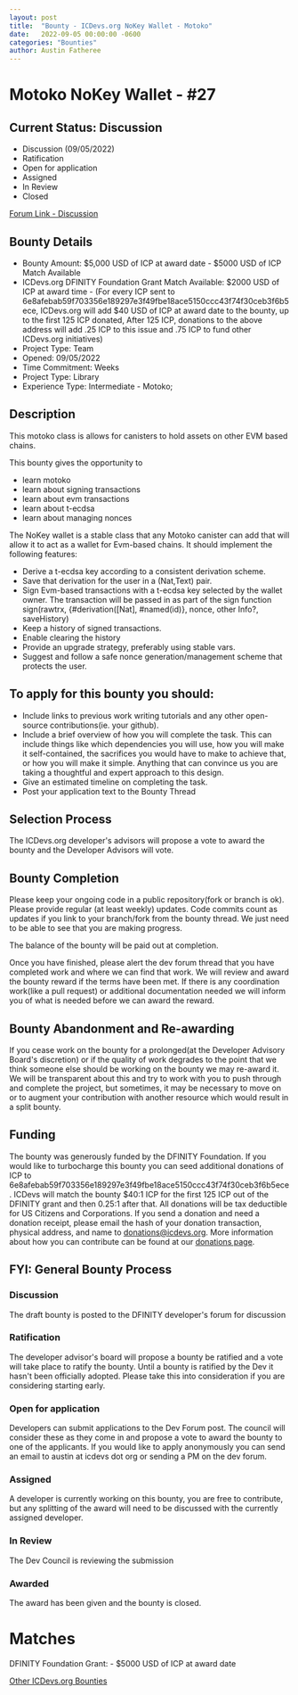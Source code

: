 ```yaml
---
layout: post
title:  "Bounty - ICDevs.org NoKey Wallet - Motoko"
date:   2022-09-05 00:00:00 -0600
categories: "Bounties"
author: Austin Fatheree
---
```


# Motoko NoKey Wallet - #27

## Current Status: Discussion

* Discussion (09/05/2022)
* Ratification 
* Open for application
* Assigned 
* In Review 
* Closed 

[Forum Link - Discussion]()

## Bounty Details

* Bounty Amount: $5,000 USD of ICP at award date - $5000 USD of ICP Match Available
* ICDevs.org DFINITY Foundation Grant Match Available: $2000 USD of ICP at award time - (For every ICP sent to 6e8afebab59f703356e189297e3f49fbe18ace5150ccc43f74f30ceb3f6b5ece, ICDevs.org will add $40 USD of ICP at award date to the bounty, up to the first 125 ICP donated, After 125 ICP, donations to the above address will add .25 ICP to this issue and .75 ICP to fund other ICDevs.org initiatives)
* Project Type: Team
* Opened: 09/05/2022
* Time Commitment: Weeks
* Project Type: Library
* Experience Type: Intermediate - Motoko;

## Description

This motoko class is allows for canisters to hold assets on other EVM based chains.

This bounty gives the opportunity to

* learn motoko
* learn about signing transactions
* learn about evm transactions
* learn about t-ecdsa
* learn about managing nonces

The NoKey wallet is a stable class that any Motoko canister can add that will allow it to act as a wallet for Evm-based chains.  It should implement the following features:

* Derive a t-ecdsa key according to a consistent derivation scheme.
* Save that derivation for the user in a (Nat,Text) pair.
* Sign Evm-based transactions with a t-ecdsa key selected by the wallet owner. The transaction will be passed in as part of the sign function sign(rawtrx, {#derivation([Nat], #named(id)}, nonce, other Info?, saveHistory)
* Keep a history of signed transactions.
* Enable clearing the history
* Provide an upgrade strategy, preferably using stable vars.
* Suggest and follow a safe nonce generation/management scheme that protects the user.

## To apply for this bounty you should:

* Include links to previous work writing tutorials and any other open-source contributions(ie. your github).
* Include a brief overview of how you will complete the task. This can include things like which dependencies you will use, how you will make it self-contained, the sacrifices you would have to make to achieve that, or how you will make it simple. Anything that can convince us you are taking a thoughtful and expert approach to this design.
* Give an estimated timeline on completing the task.
* Post your application text to the Bounty Thread

## Selection Process

The ICDevs.org developer's advisors will propose a vote to award the bounty and the Developer Advisors will vote.

## Bounty Completion

Please keep your ongoing code in a public repository(fork or branch is ok). Please provide regular (at least weekly) updates.  Code commits count as updates if you link to your branch/fork from the bounty thread.  We just need to be able to see that you are making progress.

The balance of the bounty will be paid out at completion.

Once you have finished, please alert the dev forum thread that you have completed work and where we can find that work.  We will review and award the bounty reward if the terms have been met.  If there is any coordination work(like a pull request) or additional documentation needed we will inform you of what is needed before we can award the reward.

## Bounty Abandonment and Re-awarding

If you cease work on the bounty for a prolonged(at the Developer Advisory Board's discretion) or if the quality of work degrades to the point that we think someone else should be working on the bounty we may re-award it.  We will be transparent about this and try to work with you to push through and complete the project, but sometimes, it may be necessary to move on or to augment your contribution with another resource which would result in a split bounty.

## Funding

The bounty was generously funded by the DFINITY Foundation. If you would like to turbocharge this bounty you can seed additional donations of ICP to 6e8afebab59f703356e189297e3f49fbe18ace5150ccc43f74f30ceb3f6b5ece.  ICDevs will match the bounty $40:1 ICP for the first 125 ICP out of the DFINITY grant and then 0.25:1 after that.  All donations will be tax deductible for US Citizens and Corporations.  If you send a donation and need a donation receipt, please email the hash of your donation transaction, physical address, and name to donations@icdevs.org.  More information about how you can contribute can be found at our [donations page](https://icdevs.org/donations.html).


## FYI: General Bounty Process

### Discussion

The draft bounty is posted to the DFINITY developer's forum for discussion

### Ratification

The developer advisor's board will propose a bounty be ratified and a vote will take place to ratify the bounty.  Until a bounty is ratified by the Dev it hasn't been officially adopted. Please take this into consideration if you are considering starting early.

### Open for application

Developers can submit applications to the Dev Forum post.  The council will consider these as they come in and propose a vote to award the bounty to one of the applicants.  If you would like to apply anonymously you can send an email to austin at icdevs dot org or sending a PM on the dev forum.

### Assigned

A developer is currently working on this bounty, you are free to contribute, but any splitting of the award will need to be discussed with the currently assigned developer.

### In Review

The Dev Council is reviewing the submission

### Awarded

The award has been given and the bounty is closed.

# Matches

DFINITY Foundation Grant: - $5000 USD of ICP at award date


[Other ICDevs.org Bounties](https://icdevs.org/bounties.html)

